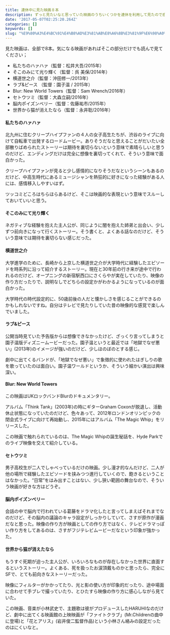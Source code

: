 ```yaml
---
title: 連休中に見た映画８本
description: ずっと見たいなと思っていた映画のうちいくつかを連休を利用して見たので感想を簡単に書き記しておく
date: '2017-05-07T02:25:20.264Z'
categories: []
keywords: []
slug: "%E9%80%A3%E4%BC%91%E4%B8%AD%E3%81%AB%E8%A6%8B%E3%81%9F%E6%98%A0%E7%94%BB%EF%BC%98%E6%9C%AC"
---
```

見た映画は、全部で8本。気になる映画があればそこの部分だけでも読んで見てください；

*   私たちのハァハァ（監督：松井大吾/2015年）
*   そこのみにて光り輝く（監督：呉 美保/2014年）
*   横道世之介（監督：沖田修一/2013年）
*   ラブ&ピース （監督：園子温 / 2015年）
*   Blur: New World Towers（監督：Sam Wrench/2016年）
*   セトウツミ（監督：大森立嗣/2016年）
*   脳内ポイズンベリー（監督：佐藤祐市/2015年）
*   世界から猫が消えたなら（監督：永井聡/2016年）

#### 私たちのハァハァ

北九州に住むクリープハイプファンの４人の女子高生たちが、渋谷のライブに向けて自転車で出発するロードムービー。ありそうだなと思えることがだいたい全部散りばめられたストーリーは期待を裏切らないという意味で素晴らしいと思うのだけど、エンディングだけは完全に想像を裏切ってくれて、そういう意味で面白かった。

クリープハイプファンが見ると少し感情的になりそうだなというシーンもあるのだけど、中高生時代にあるミュージシャンを熱狂的に好きになった経験がある人には、感情移入しやすいはず。

ツッコミどころはちらほらあるけど、そこは映画的な表現という意味でスルーしておいていいと思う。

#### そこのみにて光り輝く

ネガティブな経験を抱えた主人公が、同じように闇を抱えた姉弟と出会い、少しずつ前向きになって行くストーリー。そう書くと、よくある話なのだけど、そういう意味では期待を裏切らない感じだった。

#### 横道世之介

大学進学のために、長崎から上京した横道世之介が大学時代に経験したエピソードを時系列に沿って紹介するストーリー。現在と30年前の行き来が途中で行われるのだけど、オープニングの新宿駅西口にさくらやが実在していたり、映像の作り方だったりで、説明なしでどちらの設定かがわかるようになっているのが面白かった。

大学時代の時代設定的に、50歳前後の人だと懐かしさを感じることができるのかもしれないですね。自分はテレビで見たりしていた昔の映像的な感覚で楽しんでいました。

#### ラブ&ピース

公開当時見ていた予告版からは想像できなかったけど、ざっくり言ってしまうと園子温版ディズニームービーだった。園子温というと最近では「地獄でなぜ悪い」(2013年)のイメージが強いのだけど、少しほのぼのとする感じ。

劇中に出てくるバンドが、「地獄でなぜ悪い」で象徴的に使われたはぎしりの歌を歌っていたのは面白い。園子温ワールドというか、そういう細かい演出は興味深い。

#### Blur: New World Towers

この映画はUKロックバンドBlurのドキュメンタリー。

アルバム「Think Tank」(2003年)の時にギターGraham Coxonが脱退し、活動休止状態になっていたのだけど、色々あって、2012年ロンドンオリンピックの閉会式ライブに向けて再始動し、2015年にはアルバム「The Magic Whip」をリリースした。

この映画で触れられているのは、The Magic Whipの誕生秘話を、Hyde Parkでのライブ映像を交えて紹介している。

#### セトウツミ

男子高校生が二人でしゃべっているだけの映画。少し漫才的なんだけど、二人が他の場所で経験したエピソードを挟みつつ進行していくので、飽きるということはなかった。“日常”をはみ出すことはない、少し狭い範囲の舞台なので、そういう映画が好きな方はどうぞ。

#### 脳内ポイズンベリー

会話の中で脳内で行われている葛藤をドラマ化したと言ってしまえばそれまでなのだけど、その脳内の議論のキャラ設定がしっかりしていて、さすが原作が漫画だなと思った。映像の作り方が映画としての作り方ではなく、テレビドラマっぽい作り方をしてあるのは、さすがフジテレビムービーだなという印象が強かった。

#### 世界から猫が消えたなら

もうすぐ死期が迫った主人公が、いろいろなものが存在しなかった世界に直面するというストーリー。よくある、死を扱ったお涙頂戴ものかと思ったら、完全にSFで、とても前向きなストーリーだった。

映像にフィルターがかかってたり、光と影の使い方が印象的だったり、途中場面に合わせて手ブレで撮っていたり、とひたすら映像の作り方に感心しながら見ていた。

この映画、音楽が小林武史で、主題歌は彼がプロデュースしたHARUHIなのだけど、劇中に出てくる映画館の上映映画が「ファイトクラブ」(Mr.Childrenの曲中に登場)と「花とアリス」(岩井俊二監督作品)という小林さん絡みの設定だったのはにくいなと。
